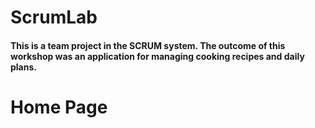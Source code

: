 # ScrumLab

#### This is a team project in the SCRUM system. The outcome of this workshop was an application for managing cooking recipes and daily plans.

# Home Page
